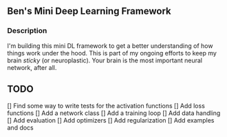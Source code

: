 ## Ben's Mini Deep Learning Framework

### Description
I'm building this mini DL framework to get a better understanding of how things work under the hood. This is part of my ongoing efforts to keep my brain *sticky* (or neuroplastic). Your brain is the most important neural network, after all.

## TODO
[] Find some way to write tests for the activation functions
[] Add loss functions
[] Add a network class
[] Add a training loop
[] Add data handling
[] Add evaluation
[] Add optimizers
[] Add regularization
[] Add examples and docs